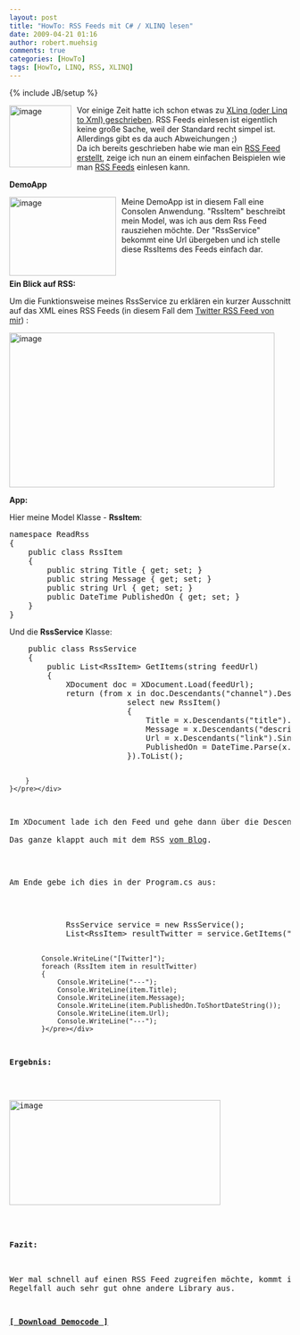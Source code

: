 ```yaml
---
layout: post
title: "HowTo: RSS Feeds mit C# / XLINQ lesen"
date: 2009-04-21 01:16
author: robert.muehsig
comments: true
categories: [HowTo]
tags: [HowTo, LINQ, RSS, XLINQ]
---
```

{% include JB/setup %}
<p><a href="{{BASE_PATH}}/assets/wp-images/image714.png"><img style="border-right: 0px; border-top: 0px; margin: 0px 10px 0px 0px; border-left: 0px; border-bottom: 0px" height="111" alt="image" src="{{BASE_PATH}}/assets/wp-images/image-thumb692.png" width="111" align="left" border="0" /></a>Vor einige Zeit hatte ich schon etwas zu <a href="http://code-inside.de/blog/2008/02/26/howto-linq-to-xml-daten-lesen/">XLinq (oder Linq to Xml) geschrieben</a>. RSS Feeds einlesen ist eigentlich keine gro&#223;e Sache, weil der Standard recht simpel ist. Allerdings gibt es da auch Abweichungen ;)    <br />Da ich bereits geschrieben habe wie man ein <a href="http://code-inside.de/blog/2008/06/19/howto-rss-feeds-mit-linq-to-xml-erstellen-xlinq/">RSS Feed erstellt</a>, zeige ich nun an einem einfachen Beispielen wie man <a href="http://de.wikipedia.org/wiki/RSS">RSS Feeds</a> einlesen kann.</p> 
<!--more-->
  <p><strong>DemoApp</strong></p>  <p><a href="{{BASE_PATH}}/assets/wp-images/image715.png"><img style="border-right: 0px; border-top: 0px; margin: 0px 10px 0px 0px; border-left: 0px; border-bottom: 0px" height="141" alt="image" src="{{BASE_PATH}}/assets/wp-images/image-thumb693.png" width="191" align="left" border="0" /></a> Meine DemoApp ist in diesem Fall eine Consolen Anwendung. &quot;RssItem&quot; beschreibt mein Model, was ich aus dem Rss Feed rausziehen m&#246;chte. Der &quot;RssService&quot; bekommt eine Url &#252;bergeben und ich stelle diese RssItems des Feeds einfach dar.</p>  <p>&#160;</p>  <p><strong>Ein Blick auf RSS:</strong></p>  <p>Um die Funktionsweise meines RssService zu erkl&#228;ren ein kurzer Ausschnitt auf das XML eines RSS Feeds (in diesem Fall dem <a href="http://twitter.com/statuses/user_timeline/14109602.rss">Twitter RSS Feed von mir</a>) :</p>  <p><a href="{{BASE_PATH}}/assets/wp-images/image716.png"><img style="border-right: 0px; border-top: 0px; border-left: 0px; border-bottom: 0px" height="277" alt="image" src="{{BASE_PATH}}/assets/wp-images/image-thumb694.png" width="475" border="0" /></a> </p>  <p><strong>App:</strong></p>  <p>Hier meine Model Klasse - <strong>RssItem</strong>:</p>  <p>   <div class="wlWriterSmartContent" id="scid:812469c5-0cb0-4c63-8c15-c81123a09de7:cfb01500-2001-4517-b36e-f2d8041385c5" style="padding-right: 0px; display: inline; padding-left: 0px; float: none; padding-bottom: 0px; margin: 0px; padding-top: 0px"><pre name="code" class="c#">namespace ReadRss
{
    public class RssItem
    {
        public string Title { get; set; }
        public string Message { get; set; }
        public string Url { get; set; }
        public DateTime PublishedOn { get; set; }
    }
}
</pre></div>
</p>

<p>Und die <strong>RssService</strong> Klasse:</p>

<div class="wlWriterSmartContent" id="scid:812469c5-0cb0-4c63-8c15-c81123a09de7:28350059-39a2-4b2e-85ca-91ee68e531f3" style="padding-right: 0px; display: inline; padding-left: 0px; float: none; padding-bottom: 0px; margin: 0px; padding-top: 0px"><pre name="code" class="c#">    public class RssService
    {
        public List&lt;RssItem&gt; GetItems(string feedUrl)
        {
            XDocument doc = XDocument.Load(feedUrl);
            return (from x in doc.Descendants("channel").Descendants("item")
                         select new RssItem()
                         {
                             Title = x.Descendants("title").Single().Value,
                             Message = x.Descendants("description").Single().Value,
                             Url = x.Descendants("link").Single().Value,
                             PublishedOn = DateTime.Parse(x.Descendants("pubDate").Single().Value)
                         }).ToList();

        }
    }</pre></div>

<p>Im XDocument lade ich den Feed und gehe dann &#252;ber die Descendants &#252;ber die Daten an die ich will und gebe mir pro &quot;item&quot; ein &quot;RssItem&quot; zur&#252;ck. Ich hangel mich quasi durch die Knoten durch.
  <br />Das ganze klappt auch mit dem RSS <a href="http://code-inside.de/blog/index.php">vom Blog</a>. </p>

<p>Am Ende gebe ich dies in der Program.cs aus:</p>

<div class="wlWriterSmartContent" id="scid:812469c5-0cb0-4c63-8c15-c81123a09de7:686beab8-df1a-4f63-8611-628f36403a8c" style="padding-right: 0px; display: inline; padding-left: 0px; float: none; padding-bottom: 0px; margin: 0px; padding-top: 0px"><pre name="code" class="c#">            RssService service = new RssService();
            List&lt;RssItem&gt; resultTwitter = service.GetItems("http://twitter.com/statuses/user_timeline/14109602.rss");
            
            Console.WriteLine("[Twitter]");
            foreach (RssItem item in resultTwitter)
            {
                Console.WriteLine("---");
                Console.WriteLine(item.Title);
                Console.WriteLine(item.Message);
                Console.WriteLine(item.PublishedOn.ToShortDateString());
                Console.WriteLine(item.Url);
                Console.WriteLine("---");
            }</pre></div>

<p><strong>Ergebnis:</strong> </p>

<p><a href="{{BASE_PATH}}/assets/wp-images/image717.png"><img style="border-right: 0px; border-top: 0px; border-left: 0px; border-bottom: 0px" height="188" alt="image" src="{{BASE_PATH}}/assets/wp-images/image-thumb695.png" width="378" border="0" /></a> </p>

<p><strong>Fazit:</strong>

  <br />Wer mal schnell auf einen RSS Feed zugreifen m&#246;chte, kommt im Regelfall auch sehr gut ohne andere Library aus.</p>

<p><strong><a href="http://{{BASE_PATH}}/assets/files/democode/readrss/readrss.zip">[ Download Democode ]</a></strong></p>
